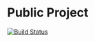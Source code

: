 # Public Project

[![Build Status](http://73.209.108.156:8080/buildStatus/icon?job=JAWSTECHX_POST_COMMIT)](http://73.209.108.156:8080/job/JAWSTECHX_POST_COMMIT/)
